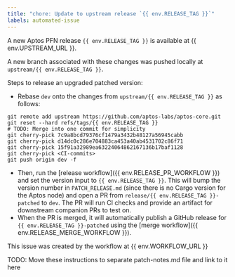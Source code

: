 ```yaml
---
title: "chore: Update to upstream release `{{ env.RELEASE_TAG }}`"
labels: automated-issue
---
```


A new Aptos PFN release `{{ env.RELEASE_TAG }}` is available at {{ env.UPSTREAM_URL }}.

A new branch associated with these changes was pushed locally at `upstream/{{ env.RELEASE_TAG }}`.

Steps to release an upgraded patched version:
- Rebase `dev` onto the changes from `upstream/{{ env.RELEASE_TAG }}` as follows:
```
git remote add upstream https://github.com/aptos-labs/aptos-core.git
git reset --hard refs/tags/{{ env.RELEASE_TAG }}
# TODO: Merge into one commit for simplicity
git cherry-pick 7c9a8bcd79376cf1479a3432b48127a56945cabb
git cherry-pick d14dc0c286e704883ca453a40ab4531702c86f71
git cherry-pick 15f91a32989ea63224064862167136b17baf1128
git cherry-pick <CI-commits>
git push origin dev -f
```
- Then, run the [release workflow]({{ env.RELEASE_PR_WORKFLOW }}) and set the version input to `{{ env.RELEASE_TAG }}`. This will bump the version number in `PATCH_RELEASE.md` (since there is no Cargo version for the Aptos node) and open a PR from `release/{{ env.RELEASE_TAG }}-patched` to `dev`. The PR will run CI checks and provide an artifact for downstream companion PRs to test on.
- When the PR is merged, it will automatically publish a GitHub release for `{{ env.RELEASE_TAG }}-patched` using the [merge workflow]({{ env.RELEASE_MERGE_WORKFLOW }}).

This issue was created by the workflow at {{ env.WORKFLOW_URL }}

TODO: Move these instructions to separate patch-notes.md file and link to it here
